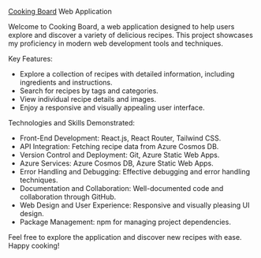 [Cooking Board](https://www.cookingboard.live/) Web Application

Welcome to Cooking Board, a web application designed to help users explore and discover a variety of delicious recipes. This project showcases my proficiency in modern web development tools and techniques.

Key Features:

- Explore a collection of recipes with detailed information, including ingredients and instructions.
- Search for recipes by tags and categories.
- View individual recipe details and images.
- Enjoy a responsive and visually appealing user interface.

Technologies and Skills Demonstrated:

- Front-End Development: React.js, React Router, Tailwind CSS.
- API Integration: Fetching recipe data from Azure Cosmos DB.
- Version Control and Deployment: Git, Azure Static Web Apps.
- Azure Services: Azure Cosmos DB, Azure Static Web Apps.
- Error Handling and Debugging: Effective debugging and error handling techniques.
- Documentation and Collaboration: Well-documented code and collaboration through GitHub.
- Web Design and User Experience: Responsive and visually pleasing UI design.
- Package Management: npm for managing project dependencies.

Feel free to explore the application and discover new recipes with ease. Happy cooking!
